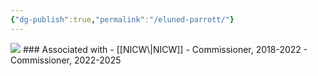 ```yaml
---
{"dg-publish":true,"permalink":"/eluned-parrott/"}
---
```


<img src="https://nationalinfrastructurecommission.wales/wp-content/uploads/2022/07/gdp-011-HS-m-819x1024.jpg">
### Associated with
- [[NICW\|NICW]]
	- Commissioner, 2018-2022
	- Commissioner, 2022-2025